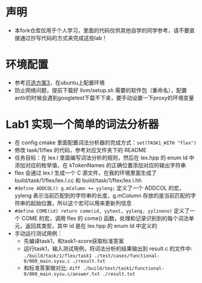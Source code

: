 # 声明
- 本fork仓库仅用于个人学习，里面的代码仅供其他自学的同学参考，请不要直接通过抄写代码的方式来完成这些lab！

# 环境配置

- 参考[可选方案3](https://arcsysu.github.io/YatCC/#/introduction/environment?id=可选方案-3-命令行手动配置（不使用-docker）)，在ubuntu上配置环境
- 防止网络问题，提前下载好 llvm/setup.sh 需要的软件包（重命名），配置antlr的时候会遇到googletest下载不下来，要手动设置一下proxy的环境变量

# Lab1 实现一个简单的词法分析器
- 在 config.cmake 里面配置词法分析器的完成方式：`set(TASK1_WITH "flex")`
- 修改 task/1/flex 的代码，参考对应文件夹下的 README
- 任务目标：在 lex.l 里面编写词法分析的规则，然后在 lex.hpp 的 enum Id 中添加对应的枚举值，在 kTokenNames 的正确位置添加对应的输出字符串
- flex 会通过 lex.l 生成一个 C 源文件，在我的环境里面生成了 build/task/1/flex/lex.l.cc 和 build/task/1/flex/lex.l.hh
- `#define ADDCOL() g.mColumn += yyleng;` 定义了一个 ADDCOL 的宏，yyleng 表示当前匹配到的字符串的长度，g.mColumn 存放的是当前匹配的字符串的起始位置，所以这个宏可以用来更新列信息
- `#define COME(id) return come(id, yytext, yyleng, yylineno)` 定义了一个 COME 的宏，调用 flex 的 come() 函数，处理和记录识别到的每个词法单元，返回其类型，其中 id 是在 lex.hpp 的 enum Id 中定义的
- 手动运行测试用例：
    - 先编译task1，和task1-score获取标准答案
    - 运行task1，输入测试用例，将词法分析的结果输出到 result.c 的文件中: `./build/task/1/flex/task1 ./test/cases/functional-0/000_main.sysu.c ./result.txt`
    - 和标准答案做对比: `diff ./build/test/task1/functional-0/000_main.sysu.c/answer.txt ./result.txt`

